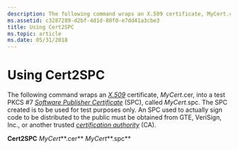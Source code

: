 ```yaml
---
description: The following command wraps an X.509 certificate, MyCert.cer, into a test PKCS \#7 Software Publisher Certificate (SPC), called MyCert.spc.
ms.assetid: c3287289-d2bf-4d1d-80f0-e7dd41a3cbe3
title: Using Cert2SPC
ms.topic: article
ms.date: 05/31/2018
---
```


# Using Cert2SPC

The following command wraps an [*X.509*](../secgloss/x-gly.md) certificate, *MyCert*.cer, into a test PKCS \#7 [*Software Publisher Certificate*](../secgloss/s-gly.md) (SPC), called *MyCert*.spc. The SPC created is to be used for test purposes only. An SPC used to actually sign code to be distributed to the public must be obtained from GTE, VeriSign, Inc., or another trusted [*certification authority*](../secgloss/c-gly.md) (CA).

**Cert2SPC** *MyCert***.cer** *MyCert***.spc**

 

 

